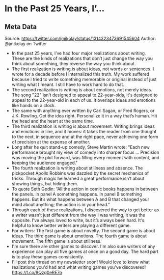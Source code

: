 # In the Past 25 Years, I’...

## Meta Data

Source:  https://twitter.com/jmikolay/status/1314323473691545604 
Author: @jmikolay on Twitter

- In the past 25 years, I’ve had four major realizations about writing. 
  These are the kinds of realizations that don’t just change the way you think about something, they reverse the way you think about.
- The first realization is writing is about ideas, not words or sentences.
  I wrote for a decade before I internalized this truth. My work suffered because I tried to write something memorable or original instead of just writing what I meant.
  I still have to work hard to do that.
- The second realization is writing is about emotions, not merely ideas. 
  The song "22" isn't designed to appeal to 22-year-olds, it's designed to appeal to the 22-year-old in each of us. It overlaps ideas and emotions like hands on a clock.
- The same with anything ever written by Carl Sagan, or Fred Rogers, or J.K. Rowling.
  Get the idea right. Personalize it in a way that’s human. Hit the head and the heart at the same time.
- The third realization is writing is about movement. 
  Writing brings ideas and emotions in line, and it moves: it takes the reader from one thought to the next, in sequence and at the right pace, never achieving one form of precision at the expense of another.
- Long after he quit stand-up comedy, Steve Martin wrote: 
  "Each new performance brought my view of comedy into sharper focus ... Precision was moving the plot forward, was filling every moment with content, and keeping the audience engaged."
- The fourth realization is writing about stillness and absence. 
  The pickpocket Apollo Robbins was dazzled by the secret mechanics of tricks. Through magic he learned a great performance isn’t about showing things, but hiding them.
- To quote Seth Godin: 
  “All the action in comic books happens in between the panels. In panel A something happens. In panel B something happens. But it’s what happens between A and B that changed your mind about anything; the action is in your head.”
- Through each of these realizations, I discovered the way to get better as a writer wasn’t just different from the way I was writing, it was the opposite.
  I’ve always loved to write, but it’s always been hard. It's helpful to know better writers are playing a different game.
- For writers: 
  The first game is about novelty.
  The second game is about ideas.
  The third game is about emotions.
  The fourth game is about movement.
  The fifth game is about stillness.
- I'm sure there are other games to discover.
  I'm also sure writers of any experience can play all five games at once on a good day. The hard part is to play these games consistently.
- I'll post this thread on my newsletter soon! Would love to know what realizations you'd had and what writing games you've discovered! 
  https://t.co/8Qzg0eRE7o
